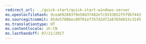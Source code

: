 ```yaml
---
redirect_url: ../quick-start/quick-start-windows-server
ms.openlocfilehash: 9cea692083f9e50d3f482e7c9333652f5f9bf443
ms.sourcegitcommit: 65de5708bec89f01ef7b7d2df2a87656b53c3145
ms.translationtype: HT
ms.contentlocale: zh-CN
ms.lasthandoff: 07/21/2017
---
```

